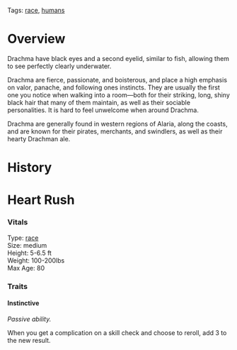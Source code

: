 Tags: [race](Races), [humans](Humans)

# Overview

Drachma have black eyes and a second eyelid, similar to fish, allowing them to see perfectly clearly underwater. 

Drachma are fierce, passionate, and boisterous, and place a high emphasis on valor, panache, and following ones instincts. They are usually the first one you notice when walking into a room—both for their striking, long, shiny black hair that many of them maintain, as well as their sociable personalities. It is hard to feel unwelcome when around Drachma.

Drachma are generally found in western regions of Alaria, along the coasts, and are known for their pirates, merchants, and swindlers, as well as their hearty Drachman ale. 

# History


# Heart Rush

### Vitals
Type: [race](Races)  
Size: medium  
Height: 5-6.5 ft  
Weight: 100-200lbs  
Max Age: 80  

### Traits

#### Instinctive
*Passive ability.*

When you get a complication on a skill check and choose to reroll, add 3 to the new result. 
